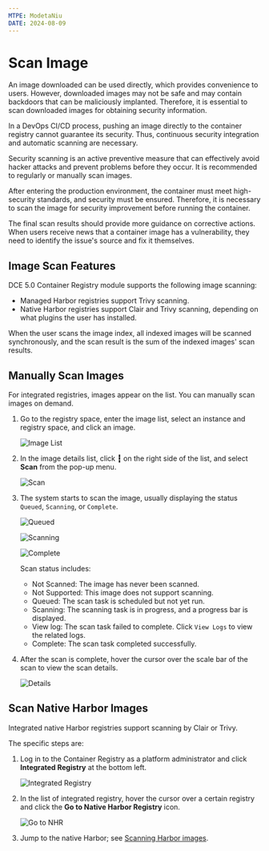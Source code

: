 ```yaml
---
MTPE: ModetaNiu
DATE: 2024-08-09
---
```


# Scan Image

An image downloaded can be used directly, which provides convenience to users. 
However, downloaded images may not be safe and may contain backdoors that can be maliciously implanted. 
Therefore, it is essential to scan downloaded images for obtaining security information.

In a DevOps CI/CD process, pushing an image directly to the container registry cannot guarantee its security. 
Thus, continuous security integration and automatic scanning are necessary.

Security scanning is an active preventive measure that can effectively avoid hacker attacks and prevent problems 
before they occur. It is recommended to regularly or manually scan images.

After entering the production environment, the container must meet high-security standards, and security must be ensured. 
Therefore, it is necessary to scan the image for security improvement before running the container.

The final scan results should provide more guidance on corrective actions. When users receive news that 
a container image has a vulnerability, they need to identify the issue's source and fix it themselves.

## Image Scan Features

DCE 5.0 Container Registry module supports the following image scanning:

- Managed Harbor registries support Trivy scanning.
- Native Harbor registries support Clair and Trivy scanning, depending on what plugins the user has installed.

When the user scans the image index, all indexed images will be scanned synchronously, 
and the scan result is the sum of the indexed images' scan results.

## Manually Scan Images

For integrated registries, images appear on the list. You can manually scan images on demand.

1. Go to the registry space, enter the image list, select an instance and registry space, and click an image.

    ![Image List](https://docs.daocloud.io/daocloud-docs-images/docs/en/docs/kangaroo/images/scan01.png)

2. In the image details list, click __┇__ on the right side of the list, and select __Scan__ from the pop-up menu.

    ![Scan](https://docs.daocloud.io/daocloud-docs-images/docs/en/docs/kangaroo/images/scan02.png)

3. The system starts to scan the image, usually displaying the status `Queued`, `Scanning`, or `Complete`.

    ![Queued](https://docs.daocloud.io/daocloud-docs-images/docs/en/docs/kangaroo/images/scan03.png)

    ![Scanning](https://docs.daocloud.io/daocloud-docs-images/docs/en/docs/kangaroo/images/scan04.png)

    ![Complete](https://docs.daocloud.io/daocloud-docs-images/docs/en/docs/kangaroo/images/scan05.png)

    Scan status includes:

    - Not Scanned: The image has never been scanned.
    - Not Supported: This image does not support scanning.
    - Queued: The scan task is scheduled but not yet run.
    - Scanning: The scanning task is in progress, and a progress bar is displayed.
    - View log: The scan task failed to complete. Click `View Logs` to view the related logs.
    - Complete: The scan task completed successfully.

4. After the scan is complete, hover the cursor over the scale bar of the scan to view the scan details.

    ![Details](https://docs.daocloud.io/daocloud-docs-images/docs/en/docs/kangaroo/images/scan06.png)

## Scan Native Harbor Images

Integrated native Harbor registries support scanning by Clair or Trivy.

The specific steps are:

1. Log in to the Container Registry as a platform administrator and click __Integrated Registry__ at the bottom left.

    ![Integrated Registry](https://docs.daocloud.io/daocloud-docs-images/docs/en/docs/kangaroo/images/scan07.png)

2. In the list of integrated registry, hover the cursor over a certain registry and click the __Go to Native Harbor Registry__ icon.

    ![Go to NHR](https://docs.daocloud.io/daocloud-docs-images/docs/en/docs/kangaroo/images/scan08.png)

3. Jump to the native Harbor; see [Scanning Harbor images](https://goharbor.io/docs/2.1.0/administration/vulnerability-scanning/scan-individual-artifact/).
